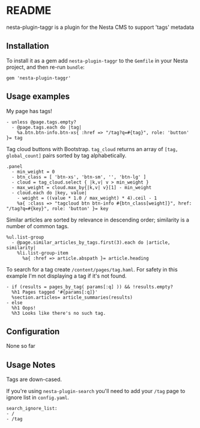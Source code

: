 README
======

nesta-plugin-taggr is a plugin for the Nesta CMS to support 'tags' metadata

Installation
------------

To install it as a gem add `nesta-plugin-taggr` to the `Gemfile` in your Nesta
project, and then re-run `bundle`:

    gem 'nesta-plugin-taggr'

Usage examples
--------------

My page has tags!

    - unless @page.tags.empty?
      - @page.tags.each do |tag|
        %a.btn.btn-info.btn-xs{ :href => "/tag?q=#{tag}", role: 'button' }= tag

Tag cloud buttons with Bootstrap. `tag_cloud` returns an array of `[tag, global_count]` pairs sorted by tag alphabetically.

    .panel
      - min_weight = 0
      - btn_class = [ 'btn-xs', 'btn-sm', '', 'btn-lg' ]
      - cloud = tag_cloud.select { |k,v| v > min_weight }
      - max_weight = cloud.max_by{|k,v| v}[1] - min_weight
      - cloud.each do |key, value|
        - weight = ((value * 1.0 / max_weight) * 4).ceil - 1
        %a{ :class => "tagcloud btn btn-info #{btn_class[weight]}", href: "/tag?q=#{key}", role: 'button' }= key

Similar articles are sorted by relevance in descending order; similarity is a number of common tags.

    %ul.list-group
      - @page.similar_articles_by_tags.first(3).each do |article, similarity|
        %li.list-group-item
          %a{ :href => article.abspath }= article.heading

To search for a tag create `/content/pages/tag.haml`. For safety in this example I'm not displaying a tag if it's not found.

    - if (results = pages_by_tag( params[:q] )) && !results.empty?
      %h1 Pages tagged '#{params[:q]}'
      %section.articles= article_summaries(results)
    - else
      %h1 Oops!
      %h3 Looks like there's no such tag.

Configuration
-------------

None so far

Usage Notes
-----------
Tags are down-cased.

If you're using `nesta-plugin-search` you'll need to add your `/tag` page to ignore list in `config.yaml`.

    search_ignore_list: 
    - /
    - /tag

    